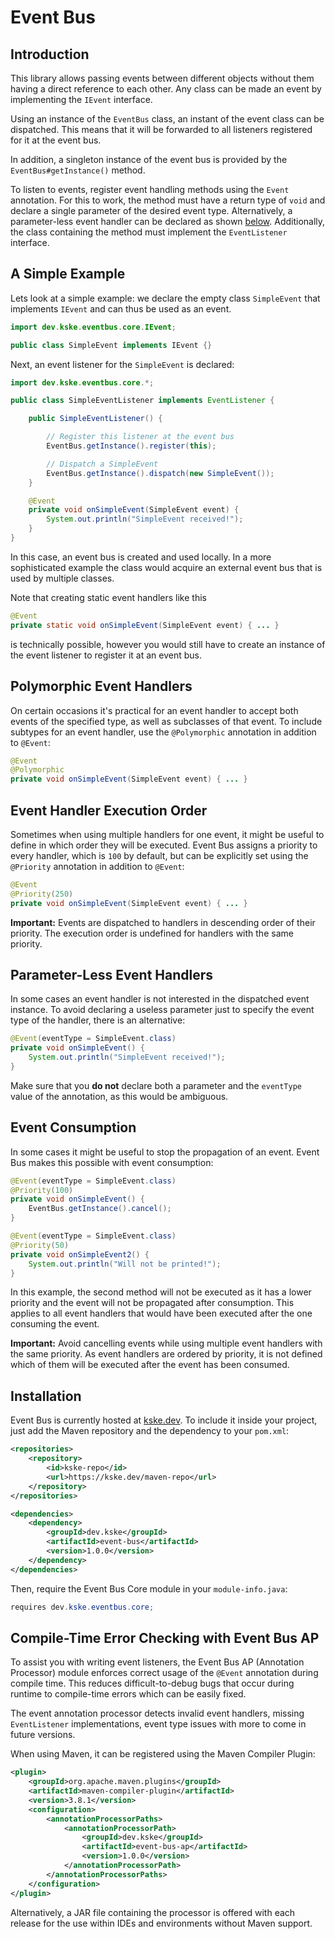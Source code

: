 # Event Bus

## Introduction

This library allows passing events between different objects without them having a direct reference to each other.
Any class can be made an event by implementing the `IEvent` interface.

Using an instance of the `EventBus` class, an instant of the event class can be dispatched.
This means that it will be forwarded to all listeners registered for it at the event bus.

In addition, a singleton instance of the event bus is provided by the `EventBus#getInstance()` method.

To listen to events, register event handling methods using the `Event` annotation.
For this to work, the method must have a return type of `void` and declare a single parameter of the desired event type.
Alternatively, a parameter-less event handler can be declared as shown [below](#parameter-less-event-handlers).
Additionally, the class containing the method must implement the `EventListener` interface.

## A Simple Example

Lets look at a simple example: we declare the empty class `SimpleEvent` that implements `IEvent` and can thus be used as an event.

```java
import dev.kske.eventbus.core.IEvent;

public class SimpleEvent implements IEvent {}
```

Next, an event listener for the `SimpleEvent` is declared:

```java
import dev.kske.eventbus.core.*;

public class SimpleEventListener implements EventListener {

    public SimpleEventListener() {

        // Register this listener at the event bus
        EventBus.getInstance().register(this);

        // Dispatch a SimpleEvent
        EventBus.getInstance().dispatch(new SimpleEvent());
    }

    @Event
    private void onSimpleEvent(SimpleEvent event) {
        System.out.println("SimpleEvent received!");
    }
}
```

In this case, an event bus is created and used locally.
In a more sophisticated example the class would acquire an external event bus that is used by multiple classes.

Note that creating static event handlers like this

```java
@Event
private static void onSimpleEvent(SimpleEvent event) { ... }
```

is technically possible, however you would still have to create an instance of the event listener to register it at an event bus.

## Polymorphic Event Handlers

On certain occasions it's practical for an event handler to accept both events of the specified type, as well as subclasses of that event.
To include subtypes for an event handler, use the `@Polymorphic` annotation in addition to `@Event`:

```java
@Event
@Polymorphic
private void onSimpleEvent(SimpleEvent event) { ... }
```

## Event Handler Execution Order

Sometimes when using multiple handlers for one event, it might be useful to define in which order they will be executed.
Event Bus assigns a priority to every handler, which is `100` by default, but can be explicitly set using the `@Priority` annotation in addition to `@Event`:

```java
@Event
@Priority(250)
private void onSimpleEvent(SimpleEvent event) { ... }
```

**Important:**
Events are dispatched to handlers in descending order of their priority.
The execution order is undefined for handlers with the same priority.

## Parameter-Less Event Handlers

In some cases an event handler is not interested in the dispatched event instance.
To avoid declaring a useless parameter just to specify the event type of the handler, there is an alternative:

```java
@Event(eventType = SimpleEvent.class)
private void onSimpleEvent() {
	System.out.println("SimpleEvent received!");
}
```

Make sure that you **do not** declare both a parameter and the `eventType` value of the annotation, as this would be ambiguous.

## Event Consumption

In some cases it might be useful to stop the propagation of an event.
Event Bus makes this possible with event consumption:

```java
@Event(eventType = SimpleEvent.class)
@Priority(100)
private void onSimpleEvent() {
	EventBus.getInstance().cancel();
}

@Event(eventType = SimpleEvent.class)
@Priority(50)
private void onSimpleEvent2() {
	System.out.println("Will not be printed!");
}
```

In this example, the second method will not be executed as it has a lower priority and the event will not be propagated after consumption.
This applies to all event handlers that would have been executed after the one consuming the event.

**Important:**
Avoid cancelling events while using multiple event handlers with the same priority.
As event handlers are ordered by priority, it is not defined which of them will be executed after the event has been consumed.

## Installation

Event Bus is currently hosted at [kske.dev](https://kske.dev/maven-repo/dev/kske/event-bus/).
To include it inside your project, just add the Maven repository and the dependency to your `pom.xml`:

```xml
<repositories>
	<repository>
		<id>kske-repo</id>
		<url>https://kske.dev/maven-repo</url>
	</repository>
</repositories>

<dependencies>
    <dependency>
        <groupId>dev.kske</groupId>
        <artifactId>event-bus</artifactId>
        <version>1.0.0</version>
    </dependency>
</dependencies>
```

Then, require the Event Bus Core module in your `module-info.java`:

```java
requires dev.kske.eventbus.core;
```

## Compile-Time Error Checking with Event Bus AP

To assist you with writing event listeners, the Event Bus AP (Annotation Processor) module enforces correct usage of the `@Event` annotation during compile time.
This reduces difficult-to-debug bugs that occur during runtime to compile-time errors which can be easily fixed.

The event annotation processor detects invalid event handlers, missing `EventListener` implementations, event type issues with more to come in future versions.

When using Maven, it can be registered using the Maven Compiler Plugin:

```xml
<plugin>
    <groupId>org.apache.maven.plugins</groupId>
    <artifactId>maven-compiler-plugin</artifactId>
    <version>3.8.1</version>
    <configuration>
        <annotationProcessorPaths>
            <annotationProcessorPath>
                <groupId>dev.kske</groupId>
                <artifactId>event-bus-ap</artifactId>
                <version>1.0.0</version>
            </annotationProcessorPath>
        </annotationProcessorPaths>
    </configuration>
</plugin>
```

Alternatively, a JAR file containing the processor is offered with each release for the use within IDEs and environments without Maven support.